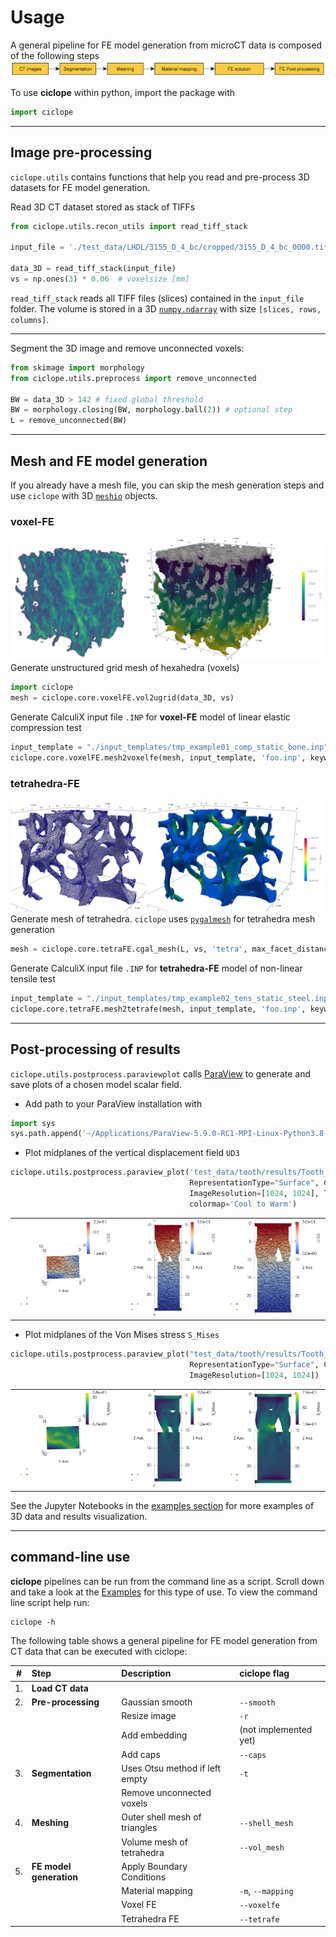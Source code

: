 # Usage
A general pipeline for FE model generation from microCT data is composed of the following steps
![FEM pipeline](./../examples/fem_pipeline.png)

To use **ciclope** within python, import the package with
```python
import ciclope
```
---
## Image pre-processing
`ciclope.utils` contains functions that help you read and pre-process 3D datasets for FE model generation.

Read 3D CT dataset stored as stack of TIFFs
```python
from ciclope.utils.recon_utils import read_tiff_stack

input_file = './test_data/LHDL/3155_D_4_bc/cropped/3155_D_4_bc_0000.tif'

data_3D = read_tiff_stack(input_file)
vs = np.ones(3) * 0.06  # voxelsize [mm]
```
`read_tiff_stack` reads all TIFF files (slices) contained in the `input_file` folder. The volume is stored in a 3D [`numpy.ndarray`](https://numpy.org/doc/stable/reference/generated/numpy.ndarray.html) with size `[slices, rows, columns]`.

---
Segment the 3D image and remove unconnected voxels:
```python
from skimage import morphology
from ciclope.utils.preprocess import remove_unconnected

BW = data_3D > 142 # fixed global threshold
BW = morphology.closing(BW, morphology.ball(2)) # optional step
L = remove_unconnected(BW)
```
---
## Mesh and FE model generation
If you already have a mesh file, you can skip the mesh generation steps and use `ciclope` with 3D [`meshio`](https://github.com/nschloe/meshio) objects.
### voxel-FE
![](./../test_data/trabecular_bone/trab_sample_mini3_UD3.png)
Generate unstructured grid mesh of hexahedra (voxels)
```python
import ciclope
mesh = ciclope.core.voxelFE.vol2ugrid(data_3D, vs)
```

Generate CalculiX input file `.INP` for **voxel-FE** model of linear elastic compression test
```python
input_template = "./input_templates/tmp_example01_comp_static_bone.inp"
ciclope.core.voxelFE.mesh2voxelfe(mesh, input_template, 'foo.inp', keywords=['NSET', 'ELSET'])
```

### tetrahedra-FE
![](./../test_data/steel_foam/B_matrix_tetraFE_mesh.png)
Generate mesh of tetrahedra. `ciclope` uses [`pygalmesh`](https://github.com/nschloe/pygalmesh) for tetrahedra mesh generation
```python
mesh = ciclope.core.tetraFE.cgal_mesh(L, vs, 'tetra', max_facet_distance=0.2, max_cell_circumradius=0.1)
```

Generate CalculiX input file `.INP` for **tetrahedra-FE** model of non-linear tensile test
```python
input_template = "./input_templates/tmp_example02_tens_static_steel.inp"
ciclope.core.tetraFE.mesh2tetrafe(mesh, input_template, 'foo.inp', keywords=['NSET', 'ELSET'])
```
---
## Post-processing of results
`ciclope.utils.postprocess.paraviewplot` calls [ParaView](https://www.paraview.org/) to generate and save plots of a chosen model scalar field.

- Add path to your ParaView installation with
```python
import sys
sys.path.append('~/Applications/ParaView-5.9.0-RC1-MPI-Linux-Python3.8-64bit/lib/python3.8/site-packages')
```

- Plot midplanes of the vertical displacement field `UD3`
```python
ciclope.utils.postprocess.paraview_plot('test_data/tooth/results/Tooth_3_scaled_2.vtk', slicenormal="xyz",
                                        RepresentationType="Surface", Crinkle=True, ColorBy=['U', 'D2'], Roll=90,
                                        ImageResolution=[1024, 1024], TransparentBackground=True,
                                        colormap='Cool to Warm')
```
| | | |
|:-------------------------:|:-------------------------:|:-------------------------:|
|![](./../test_data/tooth/results/Tooth_3_scaled_2_UD3_XY.png) | ![](./../test_data/tooth/results/Tooth_3_scaled_2_UD3_XZ.png) | ![](./../test_data/tooth/results/Tooth_3_scaled_2_UD3_YZ.png) |

- Plot midplanes of the Von Mises stress `S_Mises`
```python
ciclope.utils.postprocess.paraview_plot("test_data/tooth/results/Tooth_3_scaled_2.vtk", slicenormal="xyz",
                                        RepresentationType="Surface", Crinkle=False, ColorBy="S_Mises", Roll=90,
                                        ImageResolution=[1024, 1024])
```
| | | |
|:-------------------------:|:-------------------------:|:-------------------------:|
|![](./../test_data/tooth/results/Tooth_3_scaled_2_S_Mises_XY.png) | ![](./../test_data/tooth/results/Tooth_3_scaled_2_S_Mises_XZ.png) | ![](./../test_data/tooth/results/Tooth_3_scaled_2_S_Mises_YZ.png) |


See the Jupyter Notebooks in the [examples section](https://ciclope.readthedocs.io/en/latest/examples.html) for more examples of 3D data and results visualization.

---
## command-line use
**ciclope** pipelines can be run from the command line as a script. Scroll down and take a look at the [Examples](###Examples) for this type of use.
To view the command line script help run:
```shell
ciclope -h
```

The following table shows a general pipeline for FE model generation from CT data that can be executed with ciclope:

| # | Step | Description | **ciclope** flag |
|:-:|:-|:-|:-|
| 1. | **Load CT data** | | |
| 2. | **Pre-processing** | Gaussian smooth | `--smooth` |
| | | Resize image | `-r` |
| | | Add embedding | (not implemented yet) |
| | | Add caps | `--caps` |
| 3. | **Segmentation** | Uses Otsu method if left empty | `-t` |
| | | Remove unconnected voxels | |
| 4. | **Meshing** | Outer shell mesh of triangles | `--shell_mesh` |
| | | Volume mesh of tetrahedra | `--vol_mesh` |
| 5. | **FE model generation** | Apply Boundary Conditions | |
| | | Material mapping | `-m`, `--mapping` |
| | | Voxel FE | `--voxelfe` |
| | | Tetrahedra FE | `--tetrafe` |